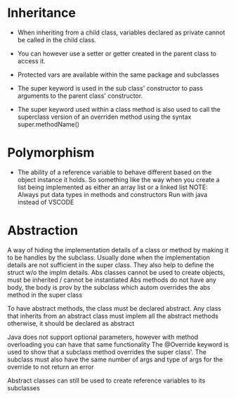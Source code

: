 # Inheritance

- When inheriting from a child class, variables declared as private cannot be called in the child class. 
- You can however use a setter or getter created in the parent class to access it.
- Protected vars are available within the same package and subclasses

- The super keyword is used in the sub class' constructor to pass arguments to the parent class' constructor.
- The super keyword used within a class method is also used to call the superclass version of an overriden method using the syntax super.methodName()


# Polymorphism

- The ability of a reference variable to behave different based on the object instance it holds. 
So something like the way when you create a list being implemented as either an array list or a linked list
NOTE: Always put data types in methods and constructors
Run with java instead of VSCODE

# Abstraction
A way of hiding the implementation details of a class or method by making it to be handles by the subclass. Usually done when the implementation details are not sufficient in the super class. They also help to define the struct w/o the implm details.
Abs classes cannot be used to create objects, must be inherited / cannot be instantiated
Abs methods do not have any body, the body is prov by the subclass which autom overrides the abs method in the super class

To have abstract methods, the class must be declared abstract.
Any class that inherits from an abstract class must implem all the abstract methods otherwise, it should be declared as abstract

Java does not support optional parameters, however with method overloading you can have that same functionality
The @Override keyword is used to show that a subclass method overrides the super class'. The subclass must also have the same number of args and type of args for the override to not return an error

Abstract classes can still be used to create reference variables to its subclasses